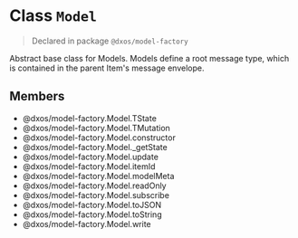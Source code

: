 # Class `Model`
> Declared in package `@dxos/model-factory`

Abstract base class for Models.
Models define a root message type, which is contained in the parent Item's message envelope.

## Members
- @dxos/model-factory.Model.TState
- @dxos/model-factory.Model.TMutation
- @dxos/model-factory.Model.constructor
- @dxos/model-factory.Model._getState
- @dxos/model-factory.Model.update
- @dxos/model-factory.Model.itemId
- @dxos/model-factory.Model.modelMeta
- @dxos/model-factory.Model.readOnly
- @dxos/model-factory.Model.subscribe
- @dxos/model-factory.Model.toJSON
- @dxos/model-factory.Model.toString
- @dxos/model-factory.Model.write
